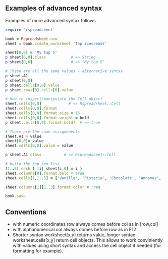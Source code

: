 ## Examples of advanced syntax

Examples of more advanced syntax follows

```ruby
require 'rspreadsheet'

book = Rspreadsheet.new
sheet = book.create_worksheet 'Top icecreams'

sheet[0,0] = 'My top 5'
p sheet[0,0].class           # => String
p sheet[0,0]                 # => "My top 5"

# These are all the same values - alternative syntax
p sheet.A1
p sheet[0,0]
p sheet.cells[0,0].value
p sheet.rows[0].cells[0].value   

# How to inspect/manipulate the Cell object
sheet.cells[0,0]            # => Rspreadsheet::Cell
sheet.cells[0,0].format
sheet.cells[0,0].format.size = 15
sheet.cells[0,0].format.weight = bold
p sheet.cells[0,0].format.bold?  # => true

# There are the same assigmenents
sheet.A1 = value
sheet[0,0]= value
sheet.cells[0,0].value = value

p sheet.A1.class          # => Rspreadsheet::Cell

# build the top ten list
(1..5).each { |i| sheet[i,0] = i }
sheet.columns[0].format.bold = true
sheet.cells[1,1..5] = ['Vanilla', 'Pistacia', 'Chocolate', 'Annanas', 'Strawbery']

sheet.columns[1][1..3].format.color = :red

book.save

```
## Conventions
  * with numeric coordinates row always comes before col as in  [row,col]
  * with alphanumerical col always comes before row as in F12
  * Shorter syntax worksheet[x,y] returns value, longer syntax worksheet.cells[x,y] return cell objects. This allows to work conviniently with values using short syntax and access the cell object if needed (for formatting for example).


